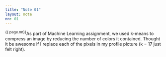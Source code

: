 ```yaml
---
title: "Note 01"
layout: note
nn: 01
---
```

<sup>{{ page.nn}}</sup>As part of Machine Learning assignment, we used k-means to compress an image by reducing the number of colors it contained. Thought it be awesome if I replace each of the pixels in my profile picture (k = 17 just felt right).